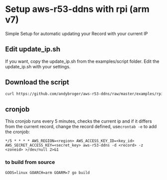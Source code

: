 # Setup aws-r53-ddns with rpi (arm v7)

Simple Setup for automatic updating your Record with your current IP

## Edit update_ip.sh

If you want, copy the update_ip.sh from the examples/script folder.
Edit the update_ip.sh with your settings.

## Download the script

```sh
curl https://github.com/andybroger/aws-r53-ddns/raw/master/examples/rpi/aws-r53-ddns -O && chmod +x aws-r53-ddns && sudo mv aws-r53-ddns /usr/local/bin/aws-r53-ddns
```

## cronjob

This cronjob runs every 5 minutes, checks the current ip and if it differs from the current record, change the record defined, use`crontab -e` to add the cronjob:

```shell
*/5 * * * * AWS_REGION=<region> AWS_ACCESS_KEY_ID=<key_id> AWS_SECRET_ACCESS_KEY=<secret_key> aws-r53-ddns -d <record> -z <zoneid> >/dev/null 2>&1
```

### to build from source

```
GOOS=linux GOARCH=arm GOARM=7 go build
```
